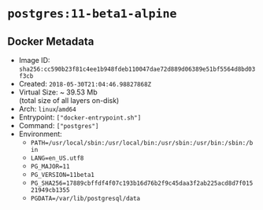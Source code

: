 # `postgres:11-beta1-alpine`

## Docker Metadata

- Image ID: `sha256:cc590b23f81c4ee1b948fdeb110047dae72d889d06389e51bf5564d8bd03f3cb`
- Created: `2018-05-30T21:04:46.98827868Z`
- Virtual Size: ~ 39.53 Mb  
  (total size of all layers on-disk)
- Arch: `linux`/`amd64`
- Entrypoint: `["docker-entrypoint.sh"]`
- Command: `["postgres"]`
- Environment:
  - `PATH=/usr/local/sbin:/usr/local/bin:/usr/sbin:/usr/bin:/sbin:/bin`
  - `LANG=en_US.utf8`
  - `PG_MAJOR=11`
  - `PG_VERSION=11beta1`
  - `PG_SHA256=17889cbffdf4f07c193b16d76b2f9c45daa3f2ab225acd8d7f01521949cb1355`
  - `PGDATA=/var/lib/postgresql/data`
